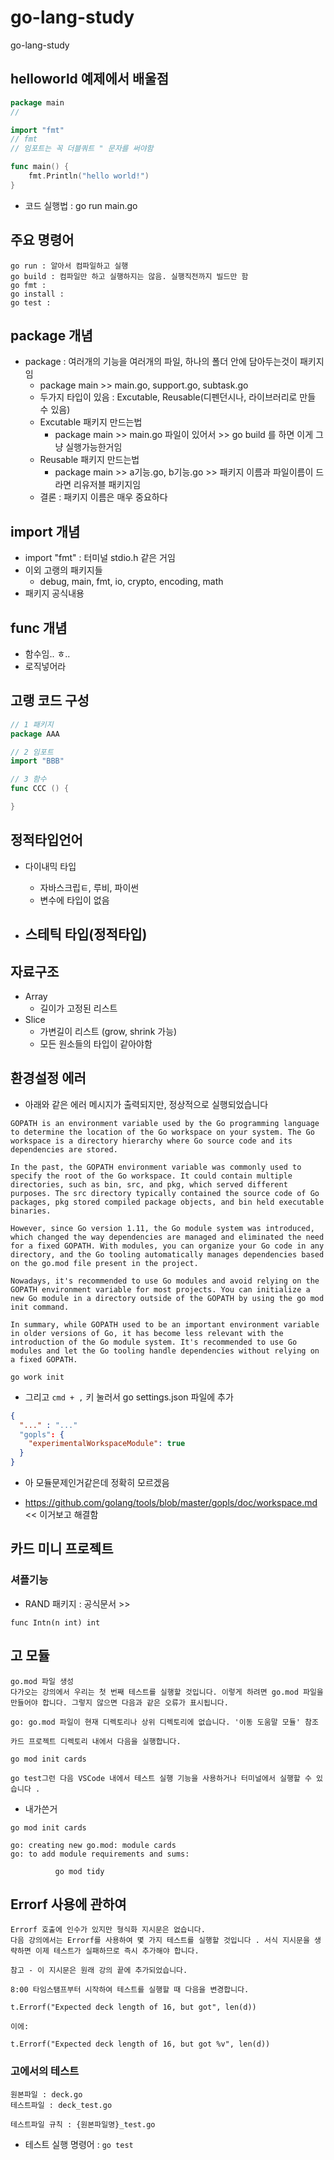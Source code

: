 # go-lang-study

go-lang-study

## helloworld 예제에서 배울점

```go
package main
//

import "fmt"
// fmt
// 임포트는 꼭 더블쿼트 " 문자를 써야함

func main() {
	fmt.Println("hello world!")
}
```

- 코드 실행법 : go run main.go

## 주요 명령어

```
go run : 알아서 컴파일하고 실행
go build : 컴파일만 하고 실행하지는 않음. 실행직전까지 빌드만 함
go fmt :
go install :
go test :
```

## package 개념

- package : 여러개의 기능을 여러개의 파일, 하나의 폴더 안에 담아두는것이 패키지임
  - package main >> main.go, support.go, subtask.go
  - 두가지 타입이 있음 : Excutable, Reusable(디펜던시나, 라이브러리로 만들 수 있음)
  - Excutable 패키지 만드는법
    - package main >> main.go 파일이 있어서 >> go build 를 하면 이게 그냥 실행가능한거임
  - Reusable 패키지 만드는법
    - package main >> a기능.go, b기능.go >> 패키지 이름과 파일이름이 드라면 리유저블 패키지임
  - 결론 : 패키지 이름은 매우 중요하다

## import 개념

- import "fmt" : 터미널 stdio.h 같은 거임
- 이외 고랭의 패키지들
  - debug, main, fmt, io, crypto, encoding, math
- 패키지 공식내용

## func 개념

- 함수임.. ㅎ..
- 로직넣어라

## 고랭 코드 구성

```go
// 1 패키지
package AAA

// 2 임포트
import "BBB"

// 3 함수
func CCC () {

}
```

## 정적타입언어

- 다이내믹 타입

  - 자바스크립ㅌ, 루비, 파이썬
  - 변수에 타입이 없음

- ## 스테틱 타입(정적타입)

## 자료구조

- Array
  - 길이가 고정된 리스트
- Slice
  - 가변길이 리스트 (grow, shrink 가능)
  - 모든 원소들의 타입이 같아야함

## 환경설정 에러

- 아래와 같은 에러 메시지가 출력되지만, 정상적으로 실행되었습니다

```
GOPATH is an environment variable used by the Go programming language to determine the location of the Go workspace on your system. The Go workspace is a directory hierarchy where Go source code and its dependencies are stored.

In the past, the GOPATH environment variable was commonly used to specify the root of the Go workspace. It could contain multiple directories, such as bin, src, and pkg, which served different purposes. The src directory typically contained the source code of Go packages, pkg stored compiled package objects, and bin held executable binaries.

However, since Go version 1.11, the Go module system was introduced, which changed the way dependencies are managed and eliminated the need for a fixed GOPATH. With modules, you can organize your Go code in any directory, and the Go tooling automatically manages dependencies based on the go.mod file present in the project.

Nowadays, it's recommended to use Go modules and avoid relying on the GOPATH environment variable for most projects. You can initialize a new Go module in a directory outside of the GOPATH by using the go mod init command.

In summary, while GOPATH used to be an important environment variable in older versions of Go, it has become less relevant with the introduction of the Go module system. It's recommended to use Go modules and let the Go tooling handle dependencies without relying on a fixed GOPATH.
```

```
go work init
```

- 그리고 `cmd + ,` 키 눌러서 go settings.json 파일에 추가

```json
{
  "..." : "..."
  "gopls": {
    "experimentalWorkspaceModule": true
  }
}
```

- 아 모듈문제인거같은데 정확히 모르겠음

- https://github.com/golang/tools/blob/master/gopls/doc/workspace.md << 이거보고 해결함

## 카드 미니 프로젝트

### 셔플기능

- RAND 패키지 : 공식문서 >>

```
func Intn(n int) int
```

## 고 모듈

```
go.mod 파일 생성
다가오는 강의에서 우리는 첫 번째 테스트를 실행할 것입니다. 이렇게 하려면 go.mod 파일을 만들어야 합니다. 그렇지 않으면 다음과 같은 오류가 표시됩니다.

go: go.mod 파일이 현재 디렉토리나 상위 디렉토리에 없습니다. '이동 도움말 모듈' 참조

카드 프로젝트 디렉토리 내에서 다음을 실행합니다.

go mod init cards

go test그런 다음 VSCode 내에서 테스트 실행 기능을 사용하거나 터미널에서 실행할 수 있습니다 .
```

- 내가쓴거

```
go mod init cards

go: creating new go.mod: module cards
go: to add module requirements and sums:

          go mod tidy
```

## Errorf 사용에 관하여

```
Errorf 호출에 인수가 있지만 형식화 지시문은 없습니다.
다음 강의에서는 Errorf를 사용하여 몇 가지 테스트를 실행할 것입니다 . 서식 지시문을 생략하면 이제 테스트가 실패하므로 즉시 추가해야 합니다.

참고 - 이 지시문은 원래 강의 끝에 추가되었습니다.

8:00 타임스탬프부터 시작하여 테스트를 실행할 때 다음을 변경합니다.

t.Errorf("Expected deck length of 16, but got", len(d))

이에:

t.Errorf("Expected deck length of 16, but got %v", len(d))
```

### 고에서의 테스트

```
원본파일 : deck.go
테스트파일 : deck_test.go

테스트파일 규칙 : {원본파일명}_test.go
```

- 테스트 실행 명령어 : `go test`
